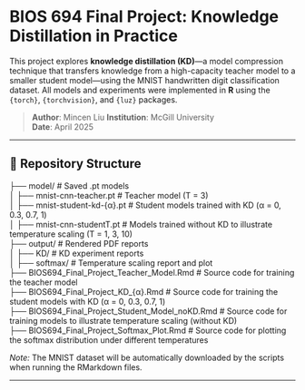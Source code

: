 # BIOS 694 Final Project: Knowledge Distillation in Practice
 
This project explores **knowledge distillation (KD)**—a model compression technique that transfers knowledge from a high-capacity teacher model to a smaller student model—using the MNIST handwritten digit classification dataset. All models and experiments were implemented in **R** using the `{torch}`, `{torchvision}`, and `{luz}` packages.

> **Author**: Mincen Liu 
> **Institution**: McGill University  
> **Date**: April 2025

---

## 📂 Repository Structure

├── model/                                          # Saved .pt models  
│   ├── mnist-cnn-teacher.pt                            # Teacher model (T = 3)  
│   ├── mnist-student-kd-{α}.pt                         # Student models trained with KD (α = 0, 0.3, 0.7, 1)  
│   ├── mnist-cnn-studentT.pt                           # Models trained without KD to illustrate temperature scaling (T = 1, 3, 10)  
├── output/                                         # Rendered PDF reports  
│   ├── KD/                                             # KD experiment reports  
│   ├── softmax/                                        # Temperature scaling report and plot  
├── BIOS694_Final_Project_Teacher_Model.Rmd         # Source code for training the teacher model  
├── BIOS694_Final_Project_KD_{α}.Rmd                # Source code for training the student models with KD (α = 0, 0.3, 0.7, 1)  
├── BIOS694_Final_Project_Student_Model_noKD.Rmd    # Source code for training models to illustrate temperature scaling (without KD)  
├── BIOS694_Final_Project_Softmax_Plot.Rmd          # Source code for plotting the softmax distribution under different temperatures  

*Note:* The MNIST dataset will be automatically downloaded by the scripts when running the RMarkdown files.

---
